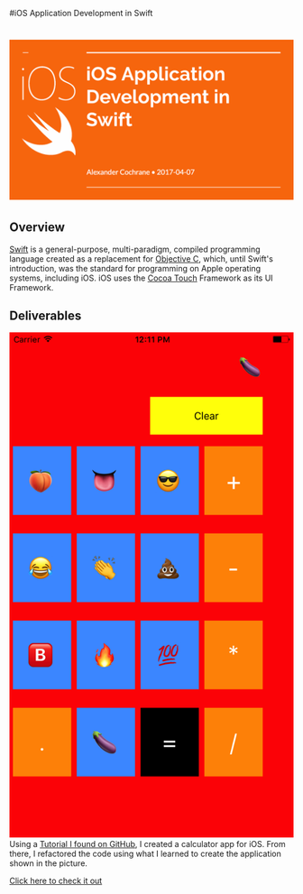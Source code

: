 #iOS Application Development in Swift

# ![iOS Application Development in Swift](image/header.png)

## Overview

[Swift](http://swift.org) is a general-purpose, multi-paradigm, compiled programming language created as a replacement for [Objective C](https://developer.apple.com/library/content/documentation/Cocoa/Conceptual/ProgrammingWithObjectiveC/Introduction/Introduction.html), which, until Swift's introduction, was the standard for programming on Apple operating systems, including iOS. iOS uses the [Cocoa Touch](https://developer.apple.com/library/content/documentation/General/Conceptual/DevPedia-CocoaCore/Cocoa.html) Framework as its UI Framework.

## Deliverables

![Screenshot from Emoji Calculator](image/screenshot.png)
Using a [Tutorial I found on GitHub](https://github.com/fnk0/iOS-Calculator-Tutorial), I created a calculator app for iOS. From there, I refactored the code using what I learned to create the application shown in the picture.
 
 [Click here to check it out](emoji-calculator.zip)
